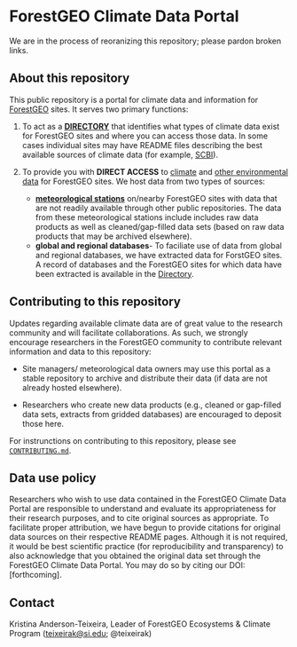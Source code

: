 
# ForestGEO Climate Data Portal  

We are in the process of reoranizing this repository; please pardon broken links.

## About this repository
This public repository is a portal for climate data and information for [ForestGEO](http://www.forestgeo.si.edu/) sites. It serves two primary functions:

1. To act as a [**DIRECTORY**](https://github.com/forestgeo/Climate/tree/master/Directory) that identifies what types of climate data exist for ForestGEO sites and where you can access those data.  In some cases individual sites may have README files describing the best available sources of climate data (for example, [SCBI](https://github.com/forestgeo/Climate/blob/master/Climate_Data/Met_Stations/SCBI/README.md)).  

2. To provide you with **DIRECT ACCESS** to [climate](https://github.com/forestgeo/Climate/tree/master/Climate_Data/) and [other environmental data](https://github.com/forestgeo/Climate/tree/master/Other_environmental_data/) for ForestGEO sites.  We host data from two types of sources:  
     + [**meteorological stations**](https://github.com/forestgeo/Climate/tree/master/Climate_Data/Met_Stations) on/nearby ForestGEO sites with data that are not readily available through other public repositories.  The data from these meteorological stations include includes raw data products as well as cleaned/gap-filled data sets (based on raw data products that may be archived elsewhere).  
     + **global and regional databases**- To faciliate use of data from global and regional databases, we have extracted data for ForstGEO sites. A record of databases and the ForestGEO sites for which data have been extracted is available in the [Directory](https://github.com/forestgeo/Climate/tree/master/Directory).

## Contributing to this repository
Updates regarding available climate data are of great value to the research community and will facilitate collaborations. As such, we strongly encourage researchers in the ForestGEO community to contribute relevant information and data to this repository:

* Site managers/ meteorological data owners may use this portal as a stable repository to archive and distribute their data (if data are not already hosted elsewhere).

* Researchers who create new data products (e.g., cleaned or gap-filled data sets, extracts from gridded databases) are encouraged to deposit those here.

For instrunctions on contributing to this repository, please see [`CONTRIBUTING.md`](https://github.com/forestgeo/Climate/blob/master/CONTRIBUTING.md). 

## Data use policy
Researchers who wish to use data contained in the ForestGEO Climate Data Portal are responsible to understand and evaluate its appropriateness for their research purposes, and to cite original sources as appropriate. To facilitate proper attribution, we have begun to provide citations for original data sources on their respective README pages.  Although it is not required, it would be best scientific practice (for reproducibility and transparency) to also acknowledge that you obtained the original data set through the ForestGEO Climate Data Portal.  You may do so by citing our DOI: [forthcoming].

## Contact 

Kristina Anderson-Teixeira, Leader of ForestGEO Ecosystems & Climate Program (teixeirak@si.edu; @teixeirak)
